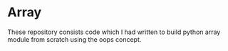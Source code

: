 # Array
These repository consists code which I had written to build python array module from scratch using the oops concept.
